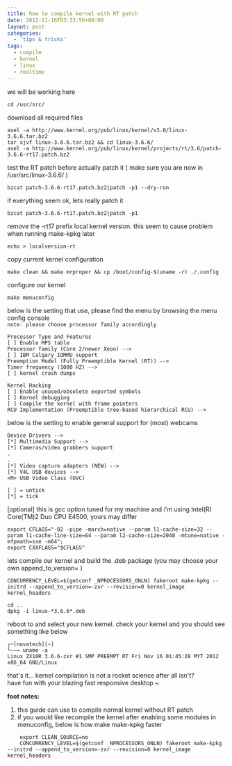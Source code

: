 ```yaml
---
title: how to compile kernel with RT patch
date: 2012-11-16T03:33:56+00:00
layout: post
categories:
  - 'tips & tricks'
tags:
  - compile
  - kernel
  - linux
  - realtime
---
```


we will be working here

```console
cd /usr/src/
```

download all required files

```console
axel -a http://www.kernel.org/pub/linux/kernel/v3.0/linux-3.6.6.tar.bz2
tar xjvf linux-3.6.6.tar.bz2 && cd linux-3.6.6/
axel -a http://www.kernel.org/pub/linux/kernel/projects/rt/3.6/patch-3.6.6-rt17.patch.bz2
```

test the RT patch before actually patch it ( make sure you are now in /usr/src/linux-3.6.6/ )

```console
bzcat patch-3.6.6-rt17.patch.bz2|patch -p1 --dry-run
```

if everything seem ok, lets really patch it

```console
bzcat patch-3.6.6-rt17.patch.bz2|patch -p1
```

remove the -rt17 prefix local kernel version. this seem to cause problem when running make-kpkg later

```console
echo > localversion-rt
```

copy current kernel configuration

```console
make clean && make mrproper && cp /boot/config-$(uname -r) ./.config
```

configure our kernel

```console
make menuconfig
```

below is the setting that use, please find the menu by browsing the menu config console\
`note: please choose processor family accordingly`

```console
Processor Type and Features
[ ] Enable MPS table
Processor family (Core 2/newer Xeon) -->
[ ] IBM Calgary IOMMU support
Preemption Model (Fully Preemptible Kernel (RT)) -->
Timer frequency (1000 HZ) -->
[ ] kernel crash dumps

Kernel Hacking
[ ] Enable unused/obsolete exported symbols
[ ] Kernel debugging
[ ] Compile the kernel with frame pointers
RCU Implementation (Preemptible tree-based hierarchical RCU) -->
```

below is the setting to enable general support for (most) webcams

```console
Device Drivers -->
[*] Multimedia Support -->
[*] Cameras/video grabbers support
.
.
[*] Video capture adapters (NEW) -->
[*] V4L USB devices -->
<M> USB Video Class (UVC)

[ ] = untick
[*] = tick
```

[optional] this is gcc option tuned for my machine and i'm using Intel(R) Core(TM)2 Duo CPU E4500, yours may differ

```console
export CFLAGS="-O2 -pipe -march=native --param l1-cache-size=32 --param l1-cache-line-size=64 --param l2-cache-size=2048 -mtune=native -mfpmath=sse -m64";
export CXXFLAGS="$CFLAGS"
```

lets compile our kernel and build the .deb package (you may choose your own append_to_version= )

```console
CONCURRENCY_LEVEL=$(getconf _NPROCESSORS_ONLN) fakeroot make-kpkg --initrd --append_to_version=-zxr --revision=0 kernel_image kernel_headers

cd ..
dpkg -i linux-*3.6.6*.deb
```

reboot to and select your new kernel. check your kernel and you should see something like below

```console
┌─[novatech][~]
└──╼ uname -a
Linux ZX10R 3.6.6-zxr #1 SMP PREEMPT RT Fri Nov 16 01:45:28 MYT 2012 x86_64 GNU/Linux
```

that's it... kernel compilation is not a rocket science after all isn't?\
have fun with your blazing fast responsive desktop ~

**foot notes:**

1.  this guide can use to compile normal kernel without RT patch
2.  if you would like recompile the kernel after enabling some modules in menuconfig, below is how make make-kpkg faster

```console
    export CLEAN_SOURCE=no
    CONCURRENCY_LEVEL=$(getconf _NPROCESSORS_ONLN) fakeroot make-kpkg --initrd --append_to_version=-zxr --revision=0 kernel_image kernel_headers
```
